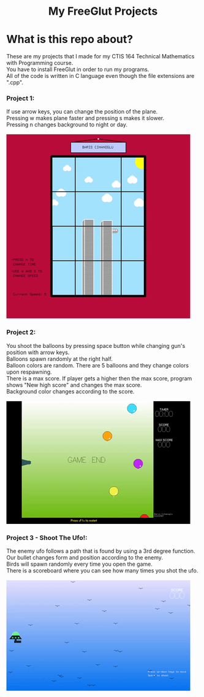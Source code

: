 <h1 align='center'>My FreeGlut Projects</h1>

# What is this repo about?
  These are my projects that I made for my CTIS 164 Technical Mathematics with Programming course. <br>
  You have to install FreeGlut in order to run my programs. <br>
  All of the code is written in C language even though the file extensions are ".cpp".

### Project 1:
  If use arrow keys, you can change the position of the plane. <br>
  Pressing w makes plane faster and pressing s makes it slower. <br>
  Pressing n changes background to night or day. <br><br>
  ![Alt Text](https://github.com/bariscihanoglu/my-glut-projects/blob/main/GIFS/PROJECT_1.gif)
  
### Project 2:
  You shoot the balloons by pressing space button while changing gun's position with arrow keys. <br>
  Balloons spawn randomly at the right half. <br>
  Balloon colors are random. There are 5 balloons and they change colors upon respawning. <br>
  There is a max score. If player gets a higher then the max score, program shows "New high score" and changes the max score. <br>
  Background color changes according to the score.<br><br>
  ![Alt Text](https://github.com/bariscihanoglu/my-glut-projects/blob/main/GIFS/PROJECT_2.gif)
 
### Project 3 - Shoot The Ufo!:
  The enemy ufo follows a path that is found by using a 3rd degree function. <br>
  Our bullet changes form and position according to the enemy. <br>
  Birds will spawn randomly every time you open the game. <br>
  There is a scoreboard where you can see how many times you shot the ufo. <br><br>
  ![Alt Text](https://github.com/bariscihanoglu/my-glut-projects/blob/main/GIFS/PROJECT_3.gif)
